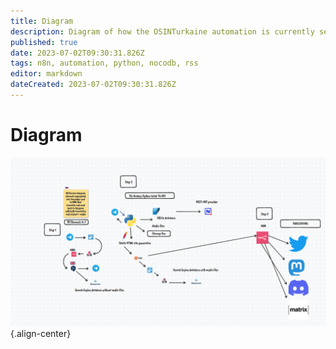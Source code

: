 ```yaml
---
title: Diagram
description: Diagram of how the OSINTurkaine automation is currently setup
published: true
date: 2023-07-02T09:30:31.826Z
tags: n8n, automation, python, nocodb, rss
editor: markdown
dateCreated: 2023-07-02T09:30:31.826Z
---
```


# Diagram
![signal-2023-03-04-084145_002.png](/signal-2023-03-04-084145_002.png){.align-center}